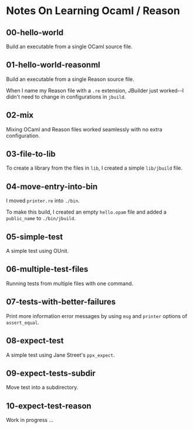 # Notes On Learning Ocaml / Reason

## 00-hello-world
Build an executable from a single OCaml source file.

## 01-hello-world-reasonml
Build an executable from a single Reason source file.

When I name my Reason file with a `.re` extension, JBuilder just worked--I
didn't need to change in configurations in `jbuild`.

## 02-mix
Mixing OCaml and Reason files worked seamlessly with no extra configuration.

## 03-file-to-lib
To create a library from the files in `lib`, I created a simple `lib/jbuild`
file.

## 04-move-entry-into-bin
I moved `printer.re` into `./bin`.

To make this build, I created an empty `hello.opam` file and added a
`public_name` to `./bin/jbuild`.

## 05-simple-test
A simple test using OUnit.

## 06-multiple-test-files
Running tests from multiple files with one command.

## 07-tests-with-better-failures
Print more information error messages by using `msg` and `printer` options of
`assert_equal`.

## 08-expect-test
A simple test using Jane Street's `ppx_expect`.

## 09-expect-tests-subdir
Move test into a subdirectory.

## 10-expect-test-reason
Work in progress ...
